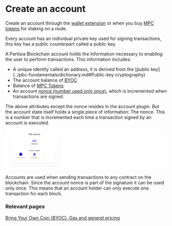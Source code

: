 # Create an account

Create an account through the [wallet extension](https://chrome.google.com/webstore/detail/partisia-wallet/gjkdbeaiifkpoencioahhcilildpjhgh) or when you buy [MPC tokens](https://kyc.partisiablockchain.com/) for staking on a node.


Every account has an individual private key used for signing transactions, this key has a public counterpart called a public key.

A Partisia Blockchain account holds the information necessary to enabling the user to perform transactions. This information includes:

- A unique identity called an address, it is derived from the [public key](../pbc-fundamentals/dictionary.md#Public-key cryptography)
- The account balance of [BYOC](../pbc-fundamentals/byoc-and-gas.md)
- Balance of [MPC Tokens](../pbc-fundamentals/introduction-to-the-fundamentals.md)
- An account [nonce (number used only once)](../pbc-fundamentals/dictionary.md#nonce), which is incremented when transactions are signed.

The above attributes except the nonce resides in the account plugin. But the account state itself holds a single piece of information: The nonce. This is a number that is incremented each time a transaction signed by an account is executed.

![Account_plugin](account-plugin.png)

Accounts are used when sending transactions to any contract on the blockchain.
Since the account nonce is part of the signature it can be used only once. This means that an account holder can only execute one transaction for each block.

### Relevant pages

[Bring Your Own Coin (BYOC), Gas and generel pricing](../pbc-fundamentals/byoc-and-gas.md)
